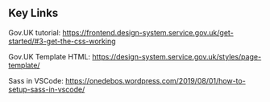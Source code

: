 ## Key Links

Gov.UK tutorial: https://frontend.design-system.service.gov.uk/get-started/#3-get-the-css-working

Gov.UK Template HTML: https://design-system.service.gov.uk/styles/page-template/

Sass in VSCode: https://onedebos.wordpress.com/2019/08/01/how-to-setup-sass-in-vscode/